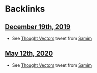 
# Backlinks
## [December 19th, 2019](<December 19th, 2019.md>)
- See [Thought Vectors](<Thought Vectors.md>) tweet from [Samim](<Samim.md>)

## [May 12th, 2020](<May 12th, 2020.md>)
- See [Thought Vectors](<Thought Vectors.md>) tweet from [Samim](<Samim.md>)


